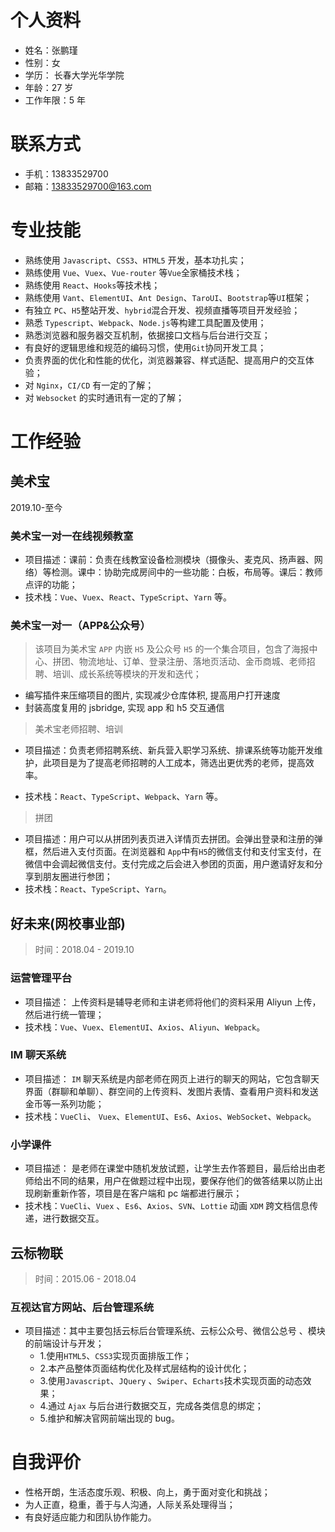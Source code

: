 # 个人资料

- 姓名：张鹏瑾
- 性别：女
- 学历： 长春大学光华学院
- 年龄：27 岁
- 工作年限：5 年

# 联系方式

- 手机：13833529700
- 邮箱：[13833529700@163.com](13833529700@163.com)

# 专业技能

- 熟练使用 `Javascript`、`CSS3`、`HTML5` 开发，基本功扎实；
- 熟练使用 `Vue`、`Vuex`、`Vue-router` 等`Vue`全家桶技术栈；
- 熟练使用 `React`、`Hooks`等技术栈；
- 熟练使用 `Vant`、`ElementUI`、`Ant Design`、`TaroUI`、`Bootstrap`等`UI`框架；
- 有独立 `PC`、`H5`整站开发、`hybrid`混合开发、视频直播等项目开发经验；
- 熟悉 `Typescript`、`Webpack`、`Node.js`等构建工具配置及使用；
- 熟悉浏览器和服务器交互机制，依据接口文档与后台进行交互；
- 有良好的逻辑思维和规范的编码习惯，使用`Git`协同开发工具；
- 负责界面的优化和性能的优化，浏览器兼容、样式适配、提高用户的交互体验；
- 对 `Nginx`，`CI/CD` 有一定的了解；
- 对 `Websocket` 的实时通讯有一定的了解；

# 工作经验

## 美术宝

2019.10-至今

### 美术宝一对一在线视频教室

- 项目描述：课前：负责在线教室设备检测模块（摄像头、麦克风、扬声器、网络）等检测。课中：协助完成房间中的一些功能：白板，布局等。课后：教师点评的功能；
- 技术栈：`Vue`、`Vuex`、`React`、`TypeScript`、`Yarn` 等。

### 美术宝一对一（APP&公众号）

> 该项目为美术宝 `APP` 内嵌 `H5` 及公众号 `H5` 的一个集合项目，包含了海报中心、拼团、物流地址、订单、登录注册、落地页活动、金币商城、老师招聘、培训、成长系统等模块的开发和迭代；

- 编写插件来压缩项目的图片, 实现减少仓库体积, 提高用户打开速度
- 封装高度复用的 jsbridge, 实现 app 和 h5 交互通信

> 美术宝老师招聘、培训

- 项目描述：负责老师招聘系统、新兵营入职学习系统、排课系统等功能开发维护，此项目是为了提高老师招聘的人工成本，筛选出更优秀的老师，提高效率。

- 技术栈：`React`、`TypeScript`、`Webpack`、`Yarn` 等。

> 拼团

- 项目描述：用户可以从拼团列表页进入详情页去拼团。会弹出登录和注册的弹框，然后进入支付页面。在浏览器和 `App`中有`H5`的微信支付和支付宝支付，在微信中会调起微信支付。支付完成之后会进入参团的页面，用户邀请好友和分享到朋友圈进行参团；
- 技术栈：`React`、`TypeScript`、`Yarn`。

## 好未来(网校事业部)

> 时间：2018.04 - 2019.10

### 运营管理平台

- 项目描述： 上传资料是辅导老师和主讲老师将他们的资料采用 Aliyun 上传，然后进行统一管理；
- 技术栈：`Vue`、`Vuex`、`ElementUI`、`Axios`、`Aliyun`、`Webpack`。

### IM 聊天系统

- 项目描述： `IM` 聊天系统是内部老师在网页上进行的聊天的网站，它包含聊天界面（群聊和单聊）、群空间的上传资料、发图片表情、查看用户资料和发送金币等一系列功能；
- 技术栈：`VueCli`、 `Vuex`、`ElementUI`、`Es6`、`Axios`、`WebSocket`、`Webpack`。

### 小学课件

- 项目描述： 是老师在课堂中随机发放试题，让学生去作答题目，最后给出由老师给出不同的结果，用户在做题过程中出现，要保存他们的做答结果以防止出现刷新重新作答，项目是在客户端和 pc 端都进行展示；
- 技术栈：`VueCli`、`Vuex` 、`Es6`、`Axios`、`SVN`、`Lottie` 动画 `XDM` 跨文档信息传递，进行数据交互。

## 云标物联

> 时间：2015.06 - 2018.04

### 互视达官方网站、后台管理系统

- 项目描述：其中主要包括云标后台管理系统、云标公众号、微信公总号 、模块的前端设计与开发；
  - 1.使用`HTML5`、`CSS3`实现页面排版工作；
  - 2.本产品整体页面结构优化及样式层结构的设计优化；
  - 3.使用`Javascript`、`JQuery` 、`Swiper`、`Echarts`技术实现页面的动态效果；
  - 4.通过 `Ajax` 与后台进行数据交互，完成各类信息的绑定；
  - 5.维护和解决官网前端出现的 bug。

# 自我评价

- 性格开朗，生活态度乐观、积极、向上，勇于面对变化和挑战；
- 为人正直，稳重，善于与人沟通，人际关系处理得当；
- 有良好适应能力和团队协作能力。
